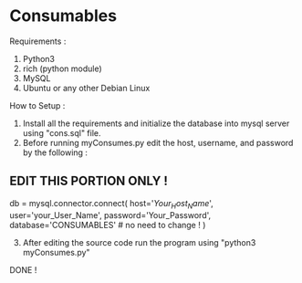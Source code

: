 # Consumables

Requirements :

1. Python3
2. rich (python module)
3. MySQL
4. Ubuntu or any other Debian Linux

How to Setup : 

1. Install all the requirements and initialize the database into mysql server using "cons.sql" file.
2. Before running myConsumes.py edit the host, username, and password by  the following :

## EDIT THIS PORTION ONLY ! ##

db = mysql.connector.connect(
        host='$Your_Host_Name$',
        user='your_User_Name',
        password='Your_Password',
        database='CONSUMABLES' # no need to change !
        )

3. After editing the source code run the program using "python3 myConsumes.py"

DONE !
